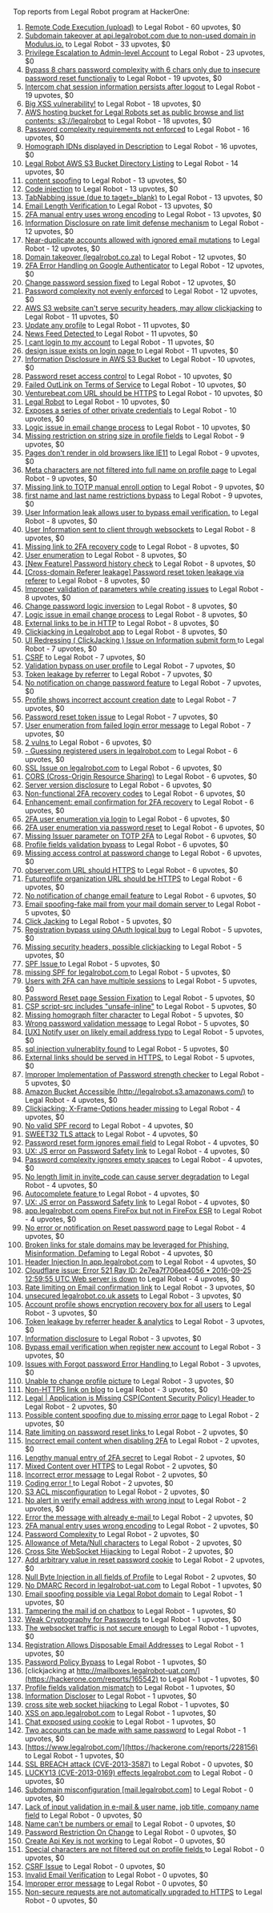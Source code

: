 Top reports from Legal Robot program at HackerOne:

1. [Remote Code Execution (upload)](https://hackerone.com/reports/116575) to Legal Robot - 60 upvotes, $0
2. [Subdomain takeover at api.legalrobot.com due to non-used domain in Modulus.io.](https://hackerone.com/reports/148770) to Legal Robot - 33 upvotes, $0
3. [Privilege Escalation to Admin-level Account](https://hackerone.com/reports/261285) to Legal Robot - 23 upvotes, $0
4. [Bypass 8 chars password complexity with 6 chars only due to insecure password reset functionaliy](https://hackerone.com/reports/173195) to Legal Robot - 19 upvotes, $0
5. [Intercom chat session information persists after logout](https://hackerone.com/reports/249798) to Legal Robot - 19 upvotes, $0
6. [Big XSS vulnerability!](https://hackerone.com/reports/216330) to Legal Robot - 18 upvotes, $0
7. [AWS hosting bucket for Legal Robots set as public browse and list contents: s3://legalrobot](https://hackerone.com/reports/166861) to Legal Robot - 18 upvotes, $0
8. [Password complexity requirements not enforced](https://hackerone.com/reports/191643) to Legal Robot - 16 upvotes, $0
9. [Homograph IDNs displayed in Description](https://hackerone.com/reports/260938) to Legal Robot - 16 upvotes, $0
10. [Legal Robot AWS S3 Bucket Directory Listing](https://hackerone.com/reports/194142) to Legal Robot - 14 upvotes, $0
11. [content spoofing](https://hackerone.com/reports/167380) to Legal Robot - 13 upvotes, $0
12. [Code injection](https://hackerone.com/reports/257207) to Legal Robot - 13 upvotes, $0
13. [TabNabbing issue (due to taget=_blank)](https://hackerone.com/reports/260278) to Legal Robot - 13 upvotes, $0
14. [Email Length Verification ](https://hackerone.com/reports/263589) to Legal Robot - 13 upvotes, $0
15. [2FA manual entry uses wrong encoding](https://hackerone.com/reports/260390) to Legal Robot - 13 upvotes, $0
16. [Information Disclosure on rate limit defense mechanism](https://hackerone.com/reports/172296) to Legal Robot - 12 upvotes, $0
17. [Near-duplicate accounts allowed with ignored email mutations](https://hackerone.com/reports/171337) to Legal Robot - 12 upvotes, $0
18. [Domain takeover (legalrobot.co.za)](https://hackerone.com/reports/230525) to Legal Robot - 12 upvotes, $0
19. [2FA Error Handling on Google Authenticator](https://hackerone.com/reports/249695) to Legal Robot - 12 upvotes, $0
20. [Change password session fixed](https://hackerone.com/reports/260751) to Legal Robot - 12 upvotes, $0
21. [Password complexity not evenly enforced](https://hackerone.com/reports/249398) to Legal Robot - 12 upvotes, $0
22. [AWS S3 website can't serve security headers, may allow clickjacking](https://hackerone.com/reports/149572) to Legal Robot - 11 upvotes, $0
23. [Update any profile](https://hackerone.com/reports/260604) to Legal Robot - 11 upvotes, $0
24. [News Feed Detected ](https://hackerone.com/reports/163730) to Legal Robot - 11 upvotes, $0
25. [I cant login to my account](https://hackerone.com/reports/263743) to Legal Robot - 11 upvotes, $0
26. [design issue exists on login page ](https://hackerone.com/reports/264101) to Legal Robot - 11 upvotes, $0
27. [Information Disclosure in AWS S3 Bucket](https://hackerone.com/reports/163476) to Legal Robot - 10 upvotes, $0
28. [Password reset access control](https://hackerone.com/reports/180895) to Legal Robot - 10 upvotes, $0
29. [Failed OutLink on Terms of Service](https://hackerone.com/reports/268629) to Legal Robot - 10 upvotes, $0
30. [Venturebeat.com URL should be HTTPS](https://hackerone.com/reports/268612) to Legal Robot - 10 upvotes, $0
31. [Legal Robot](https://hackerone.com/reports/276427) to Legal Robot - 10 upvotes, $0
32. [Exposes a series of other private credentials](https://hackerone.com/reports/289189) to Legal Robot - 10 upvotes, $0
33. [Logic issue in email change process](https://hackerone.com/reports/265931) to Legal Robot - 10 upvotes, $0
34. [Missing restriction on string size in profile fields](https://hackerone.com/reports/180548) to Legal Robot - 9 upvotes, $0
35. [Pages don't render in old browsers like IE11](https://hackerone.com/reports/251468) to Legal Robot - 9 upvotes, $0
36. [Meta characters are not filtered into full name on profile page](https://hackerone.com/reports/251469) to Legal Robot - 9 upvotes, $0
37. [Missing link to TOTP manual enroll option](https://hackerone.com/reports/249339) to Legal Robot - 9 upvotes, $0
38. [first name and last name restrictions bypass](https://hackerone.com/reports/260468) to Legal Robot - 9 upvotes, $0
39. [User Information leak allows user to bypass email verification.](https://hackerone.com/reports/163467) to Legal Robot - 8 upvotes, $0
40. [User Information sent to client through websockets](https://hackerone.com/reports/163464) to Legal Robot - 8 upvotes, $0
41. [Missing link to 2FA recovery code](https://hackerone.com/reports/249346) to Legal Robot - 8 upvotes, $0
42. [User enumeration](https://hackerone.com/reports/250457) to Legal Robot - 8 upvotes, $0
43. [[New Feature] Password history check](https://hackerone.com/reports/250741) to Legal Robot - 8 upvotes, $0
44. [[Cross-domain Referer leakage] Password reset token leakage via referer](https://hackerone.com/reports/253448) to Legal Robot - 8 upvotes, $0
45. [Improper validation of parameters while creating issues](https://hackerone.com/reports/260632) to Legal Robot - 8 upvotes, $0
46. [Change password logic inversion](https://hackerone.com/reports/255679) to Legal Robot - 8 upvotes, $0
47. [Logic issue in email change process](https://hackerone.com/reports/266017) to Legal Robot - 8 upvotes, $0
48. [External links to be in HTTP](https://hackerone.com/reports/269288) to Legal Robot - 8 upvotes, $0
49. [Clickjacking in Legalrobot app](https://hackerone.com/reports/270454) to Legal Robot - 8 upvotes, $0
50. [UI Redressing ( ClickJacking ) Issue on Information submit form ](https://hackerone.com/reports/163753) to Legal Robot - 7 upvotes, $0
51. [CSRF](https://hackerone.com/reports/65167) to Legal Robot - 7 upvotes, $0
52. [Validation bypass on user profile](https://hackerone.com/reports/164687) to Legal Robot - 7 upvotes, $0
53. [Token leakage by referrer](https://hackerone.com/reports/213936) to Legal Robot - 7 upvotes, $0
54. [No notification on change password feature](https://hackerone.com/reports/251526) to Legal Robot - 7 upvotes, $0
55. [Profile shows incorrect account creation date](https://hackerone.com/reports/255021) to Legal Robot - 7 upvotes, $0
56. [Password reset token issue](https://hackerone.com/reports/265775) to Legal Robot - 7 upvotes, $0
57. [User enumeration from failed login error message](https://hackerone.com/reports/257035) to Legal Robot - 7 upvotes, $0
58. [2 vulns ](https://hackerone.com/reports/163677) to Legal Robot - 6 upvotes, $0
59. [- Guessing registered users in legalrobot.com](https://hackerone.com/reports/66845) to Legal Robot - 6 upvotes, $0
60. [SSL Issue on legalrobot.com](https://hackerone.com/reports/116805) to Legal Robot - 6 upvotes, $0
61. [CORS (Cross-Origin Resource Sharing)](https://hackerone.com/reports/163491) to Legal Robot - 6 upvotes, $0
62. [Server version disclosure](https://hackerone.com/reports/167041) to Legal Robot - 6 upvotes, $0
63. [Non-functional 2FA recovery codes](https://hackerone.com/reports/249337) to Legal Robot - 6 upvotes, $0
64. [Enhancement: email confirmation for 2FA recovery](https://hackerone.com/reports/250082) to Legal Robot - 6 upvotes, $0
65. [2FA user enumeration via login](https://hackerone.com/reports/249467) to Legal Robot - 6 upvotes, $0
66. [2FA user enumeration via password reset](https://hackerone.com/reports/249431) to Legal Robot - 6 upvotes, $0
67. [Missing Issuer parameter on TOTP 2FA](https://hackerone.com/reports/251200) to Legal Robot - 6 upvotes, $0
68. [Profile fields validation bypass](https://hackerone.com/reports/255474) to Legal Robot - 6 upvotes, $0
69. [Missing access control at password change](https://hackerone.com/reports/164648) to Legal Robot - 6 upvotes, $0
70. [observer.com URL should HTTPS](https://hackerone.com/reports/260299) to Legal Robot - 6 upvotes, $0
71. [Futureoflife organization URL should be HTTPS](https://hackerone.com/reports/260591) to Legal Robot - 6 upvotes, $0
72. [No notification of change email feature](https://hackerone.com/reports/265930) to Legal Robot - 6 upvotes, $0
73. [Email spoofing-fake mail from your mail domain server ](https://hackerone.com/reports/163501) to Legal Robot - 5 upvotes, $0
74. [Click Jacking](https://hackerone.com/reports/163888) to Legal Robot - 5 upvotes, $0
75. [Registration bypass using OAuth logical bug](https://hackerone.com/reports/64946) to Legal Robot - 5 upvotes, $0
76. [Missing security headers, possible clickjacking](https://hackerone.com/reports/64645) to Legal Robot - 5 upvotes, $0
77. [SPF Issue ](https://hackerone.com/reports/116609) to Legal Robot - 5 upvotes, $0
78. [missing SPF for legalrobot.com ](https://hackerone.com/reports/64561) to Legal Robot - 5 upvotes, $0
79. [Users with 2FA can have multiple sessions](https://hackerone.com/reports/250243) to Legal Robot - 5 upvotes, $0
80. [Password Reset page Session Fixation](https://hackerone.com/reports/255020) to Legal Robot - 5 upvotes, $0
81. [CSP script-src includes "unsafe-inline"](https://hackerone.com/reports/260648) to Legal Robot - 5 upvotes, $0
82. [Missing homograph filter character](https://hackerone.com/reports/268981) to Legal Robot - 5 upvotes, $0
83. [Wrong password validation message](https://hackerone.com/reports/265863) to Legal Robot - 5 upvotes, $0
84. [[UX] Notify user on likely email address typo](https://hackerone.com/reports/255026) to Legal Robot - 5 upvotes, $0
85. [sql injection vulnerablity found](https://hackerone.com/reports/211988) to Legal Robot - 5 upvotes, $0
86. [External links should be served in HTTPS.](https://hackerone.com/reports/272863) to Legal Robot - 5 upvotes, $0
87. [Improper Implementation of Password strength checker](https://hackerone.com/reports/271950) to Legal Robot - 5 upvotes, $0
88. [Amazon Bucket Accessible (http://legalrobot.s3.amazonaws.com/)](https://hackerone.com/reports/163599) to Legal Robot - 4 upvotes, $0
89. [Clickjacking: X-Frame-Options header missing](https://hackerone.com/reports/163646) to Legal Robot - 4 upvotes, $0
90. [No valid SPF record](https://hackerone.com/reports/66385) to Legal Robot - 4 upvotes, $0
91. [SWEET32 TLS attack](https://hackerone.com/reports/199438) to Legal Robot - 4 upvotes, $0
92. [Password reset form ignores email field](https://hackerone.com/reports/213180) to Legal Robot - 4 upvotes, $0
93. [UX: JS error on Password Safety link](https://hackerone.com/reports/262109) to Legal Robot - 4 upvotes, $0
94. [Password complexity ignores empty spaces](https://hackerone.com/reports/250253) to Legal Robot - 4 upvotes, $0
95. [No length limit in invite_code can cause server degradation](https://hackerone.com/reports/260662) to Legal Robot - 4 upvotes, $0
96. [Autocomplete feature ](https://hackerone.com/reports/267356) to Legal Robot - 4 upvotes, $0
97. [UX: JS error on Password Safety link](https://hackerone.com/reports/260941) to Legal Robot - 4 upvotes, $0
98. [app.legalrobot.com opens FireFox but not in FireFox ESR](https://hackerone.com/reports/255481) to Legal Robot - 4 upvotes, $0
99. [No error or notification on Reset password page](https://hackerone.com/reports/255100) to Legal Robot - 4 upvotes, $0
100. [Broken links for stale domains may be leveraged for Phishing, Misinformation, Defaming](https://hackerone.com/reports/276244) to Legal Robot - 4 upvotes, $0
101. [Header Injection In app.legalrobot.com](https://hackerone.com/reports/264405) to Legal Robot - 4 upvotes, $0
102. [Cloudflare issue: Error 521 Ray ID: 2e7ea7f706ea4056 • 2016-09-25 12:59:55 UTC Web server is down](https://hackerone.com/reports/171879) to Legal Robot - 4 upvotes, $0
103. [  Rate limiting on Email confirmation link](https://hackerone.com/reports/115845) to Legal Robot - 3 upvotes, $0
104. [unsecured legalrobot.co.uk assets](https://hackerone.com/reports/163885) to Legal Robot - 3 upvotes, $0
105. [Account profile shows encryption recovery box for all users](https://hackerone.com/reports/250088) to Legal Robot - 3 upvotes, $0
106. [Token leakage by referrer header & analytics](https://hackerone.com/reports/252544) to Legal Robot - 3 upvotes, $0
107. [Information disclosure](https://hackerone.com/reports/261817) to Legal Robot - 3 upvotes, $0
108. [Bypass email verification when register new account](https://hackerone.com/reports/265749) to Legal Robot - 3 upvotes, $0
109. [Issues with Forgot password Error Handling ](https://hackerone.com/reports/259400) to Legal Robot - 3 upvotes, $0
110. [Unable to change profile picture](https://hackerone.com/reports/255098) to Legal Robot - 3 upvotes, $0
111. [Non-HTTPS link on blog](https://hackerone.com/reports/281274) to Legal Robot - 3 upvotes, $0
112. [ Legal | Application is Missing CSP(Content Security Policy) Header ](https://hackerone.com/reports/163676) to Legal Robot - 2 upvotes, $0
113. [Possible content spoofing due to missing error page](https://hackerone.com/reports/164137) to Legal Robot - 2 upvotes, $0
114. [  Rate limiting on password reset links ](https://hackerone.com/reports/115844) to Legal Robot - 2 upvotes, $0
115. [Incorrect email content when disabling 2FA](https://hackerone.com/reports/259416) to Legal Robot - 2 upvotes, $0
116. [Lengthy manual entry of 2FA secret](https://hackerone.com/reports/259415) to Legal Robot - 2 upvotes, $0
117. [Mixed Content over HTTPS](https://hackerone.com/reports/256649) to Legal Robot - 2 upvotes, $0
118. [Incorrect error message](https://hackerone.com/reports/259742) to Legal Robot - 2 upvotes, $0
119. [Coding error ! ](https://hackerone.com/reports/264023) to Legal Robot - 2 upvotes, $0
120. [S3 ACL misconfiguration](https://hackerone.com/reports/189023) to Legal Robot - 2 upvotes, $0
121. [No alert in verify email address with wrong input](https://hackerone.com/reports/265619) to Legal Robot - 2 upvotes, $0
122. [Error the message with already e-mail ](https://hackerone.com/reports/265441) to Legal Robot - 2 upvotes, $0
123. [2FA manual entry uses wrong encoding](https://hackerone.com/reports/260491) to Legal Robot - 2 upvotes, $0
124. [Password Complexity ](https://hackerone.com/reports/263728) to Legal Robot - 2 upvotes, $0
125. [Allowance of Meta/Null characters](https://hackerone.com/reports/274013) to Legal Robot - 2 upvotes, $0
126. [Cross Site WebSocket Hijacking](https://hackerone.com/reports/211283) to Legal Robot - 2 upvotes, $0
127. [Add arbitrary value in reset password cookie](https://hackerone.com/reports/266030) to Legal Robot - 2 upvotes, $0
128. [Null Byte Injection in all fields of Profile](https://hackerone.com/reports/255125) to Legal Robot - 2 upvotes, $0
129. [ No DMARC Record in  legalrobot-uat.com](https://hackerone.com/reports/133360) to Legal Robot - 1 upvotes, $0
130. [Email spoofing possible via Legal Robot domain](https://hackerone.com/reports/163475) to Legal Robot - 1 upvotes, $0
131. [Tampering the mail id on chatbox](https://hackerone.com/reports/260239) to Legal Robot - 1 upvotes, $0
132. [Weak Cryptography for Passwords](https://hackerone.com/reports/260689) to Legal Robot - 1 upvotes, $0
133. [The websocket traffic is not secure enough](https://hackerone.com/reports/178990) to Legal Robot - 1 upvotes, $0
134. [Registration Allows Disposable Email Addresses](https://hackerone.com/reports/263846) to Legal Robot - 1 upvotes, $0
135. [Password Policy Bypass](https://hackerone.com/reports/213767) to Legal Robot - 1 upvotes, $0
136. [clickjacking at http://mailboxes.legalrobot-uat.com/](https://hackerone.com/reports/165542) to Legal Robot - 1 upvotes, $0
137. [Profile fields validation mismatch](https://hackerone.com/reports/260316) to Legal Robot - 1 upvotes, $0
138. [Information Discloser](https://hackerone.com/reports/260645) to Legal Robot - 1 upvotes, $0
139. [cross site web socket hijacking](https://hackerone.com/reports/274324) to Legal Robot - 1 upvotes, $0
140. [XSS on app.legalrobot.com](https://hackerone.com/reports/277431) to Legal Robot - 1 upvotes, $0
141. [Chat exposed using cookie](https://hackerone.com/reports/279070) to Legal Robot - 1 upvotes, $0
142. [Two accounts can be made with same password](https://hackerone.com/reports/277213) to Legal Robot - 1 upvotes, $0
143. [https://www.legalrobot.com/](https://hackerone.com/reports/228156) to Legal Robot - 1 upvotes, $0
144. [SSL BREACH attack (CVE-2013-3587)](https://hackerone.com/reports/254895) to Legal Robot - 0 upvotes, $0
145. [LUCKY13 (CVE-2013-0169) effects legalrobot.com](https://hackerone.com/reports/255041) to Legal Robot - 0 upvotes, $0
146. [Subdomain misconfiguration [mail.legalrobot.com]](https://hackerone.com/reports/250766) to Legal Robot - 0 upvotes, $0
147. [Lack of input validation in e-mail & user name, job title, company name field](https://hackerone.com/reports/254927) to Legal Robot - 0 upvotes, $0
148. [Name can't be numbers or email](https://hackerone.com/reports/263196) to Legal Robot - 0 upvotes, $0
149. [Password Restriction On Change](https://hackerone.com/reports/262140) to Legal Robot - 0 upvotes, $0
150. [Create Api Key is not working](https://hackerone.com/reports/255025) to Legal Robot - 0 upvotes, $0
151. [Special characters are not filtered out on profile fields ](https://hackerone.com/reports/260838) to Legal Robot - 0 upvotes, $0
152. [CSRF Issue](https://hackerone.com/reports/166231) to Legal Robot - 0 upvotes, $0
153. [Invalid Email Verification](https://hackerone.com/reports/260492) to Legal Robot - 0 upvotes, $0
154. [Improper error message](https://hackerone.com/reports/263681) to Legal Robot - 0 upvotes, $0
155. [Non-secure requests are not automatically upgraded to HTTPS](https://hackerone.com/reports/164419) to Legal Robot - 0 upvotes, $0
